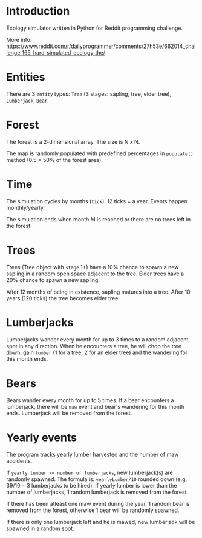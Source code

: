 # Introduction
Ecology simulator written in Python for Reddit programming challenge.

More info: https://www.reddit.com/r/dailyprogrammer/comments/27h53e/662014_challenge_165_hard_simulated_ecology_the/

# Entities
There are 3 `entity` types:
`Tree` (3 stages: sapling, tree, elder tree),
`Lumberjack`,
`Bear`.

# Forest
The forest is a 2-dimensional array. The size is N x N. 

The map is randomly populated with predefined percentages in `populate()` method (0.5 = 50% of the forest area).

# Time
The simulation cycles by months (`tick`). 12 ticks = a year. Events happen monthly/yearly.

The simulation ends when month M is reached or there are no trees left in the forest.

# Trees
Trees (Tree object with `stage` 1+) have a 10% chance to spawn a new sapling in a random open space adjacent to the tree.
Elder trees have a 20% chance to spawn a new sapling.

After 12 months of being in existence, sapling matures into a tree. After 10 years (120 ticks) the tree becomes elder tree.

# Lumberjacks
Lumberjacks wander every month for up to 3 times to a random adjacent spot in any direction. When he encounters a tree, he will chop the tree down, gain `lumber` (1 for a tree, 2 for an elder tree) and the wandering for this month ends.

# Bears
Bears wander every month for up to 5 times. If a bear encounters a lumberjack, there will be `maw` event and bear's wandering for this month ends. Lumberjack will be removed from the forest.

# Yearly events
The program tracks yearly lumber harvested and the number of maw accidents. 

If `yearly lumber >= number of lumberjacks`, new lumberjack(s) are randomly spawned. The formula is: `yearlyLumber/10` rounded down (e.g. 39/10 = 3 lumberjacks to be hired). If yearly lumber is lower than the number of lumberjacks, 1 random lumberjack is removed from the forest.

If there has been atleast one maw event during the year, 1 random bear is removed from the forest, otherwise 1 bear will be randomly spawned.

If there is only one lumberjack left and he is mawed, new lumberjack will be spawned in a random spot.
